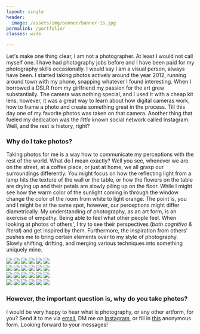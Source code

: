 ```yaml
---
layout: single
header:
  image: /assets/img/banner/banner-1s.jpg
permalink: /portfolio/
classes: wide

---
```



Let's make one thing clear, I am not a photographer. At least I would not call myself one. I have had photography jobs before and I have been paid for my photography skills occasionally. I would say I am a visual person, always have been. I started taking photos actively around the year 2012, running around town with my phone, snapping whatever I found interesting. When I borrowed a DSLR from my girlfriend my passion for the art grew substantially. The camera was nothing special, and I used it with a cheap kit lens, however, it was a great way to learn about how digital cameras work, how to frame a photo and create something great in the process. Till this day one of my favorite photos was taken on that camera. Another thing that fueled my dedication was the _little_ known social network called Instagram. Well, and the rest is history, right?

### Why do I take photos?

Taking photos for me is a way how to communicate my perceptions with the rest of the world. What do I mean exactly? Well you see, whenever we are on the street, at a coffee place, or just at home, we all grasp our surroundings differently. You might focus on how the reflecting light from a lamp hits the texture of the wall or the table, or how the flowers on the table are drying up and their petals are slowly piling up on the floor. While I might see how the warm color of the sunlight coming in through the window change the color of the room from white to light orange. The point is, you and I might be at the same spot, however, our perceptions might differ diametrically. My understanding of photography, as an art form, is an exercise of empathy. Being able to feel what other people feel. When looking at photos of others', I try to see their perspectives (_both cognitive & literal_) and get inspired by them. Furthermore, the inspiration from others' pushes me to bring certain elements over to my style of photography. Slowly shifting, drifting, and merging various techniques into something uniquely mine.

<!-- {% include gallery caption="This is a sample gallery with **Markdown support**." %} -->

<div class="row">
  <div class="column">
    <a href="/assets/img/portfolio/portfolio-001.jpg"><img src="/assets/img/portfolio/portfolio-001.jpg"></a>
    <a href="/assets/img/portfolio/portfolio-002.jpg"><img src="/assets/img/portfolio/portfolio-002.jpg"></a>
    <a href="/assets/img/portfolio/portfolio-003.jpg"><img src="/assets/img/portfolio/portfolio-003.jpg"></a>
    <a href="/assets/img/portfolio/portfolio-004.jpg"><img src="/assets/img/portfolio/portfolio-004.jpg"></a>
    <a href="/assets/img/portfolio/portfolio-005.jpg"><img src="/assets/img/portfolio/portfolio-005.jpg"></a>
    <a href="/assets/img/portfolio/portfolio-006.jpg"><img src="/assets/img/portfolio/portfolio-006.jpg"></a>
  </div>
  <div class="column">
    <a href="/assets/img/portfolio/portfolio-007.jpg"><img src="/assets/img/portfolio/portfolio-007.jpg"></a>
    <a href="/assets/img/portfolio/portfolio-008.jpg"><img src="/assets/img/portfolio/portfolio-008.jpg"></a>
    <a href="/assets/img/portfolio/portfolio-009.jpg"><img src="/assets/img/portfolio/portfolio-009.jpg"></a>
    <a href="/assets/img/portfolio/portfolio-010.jpg"><img src="/assets/img/portfolio/portfolio-010.jpg"></a>
    <a href="/assets/img/portfolio/portfolio-011.jpg"><img src="/assets/img/portfolio/portfolio-011.jpg"></a>
    <a href="/assets/img/portfolio/portfolio-012.jpg"><img src="/assets/img/portfolio/portfolio-012.jpg"></a>
  </div>
  <div class="column">
    <a href="/assets/img/portfolio/portfolio-013.jpg"><img src="/assets/img/portfolio/portfolio-013.jpg"></a>
    <a href="/assets/img/portfolio/portfolio-014.jpg"><img src="/assets/img/portfolio/portfolio-014.jpg"></a>
    <a href="/assets/img/portfolio/portfolio-015.jpg"><img src="/assets/img/portfolio/portfolio-015.jpg"></a>
    <a href="/assets/img/portfolio/portfolio-016.jpg"><img src="/assets/img/portfolio/portfolio-016.jpg"></a>
    <a href="/assets/img/portfolio/portfolio-017.jpg"><img src="/assets/img/portfolio/portfolio-017.jpg"></a>
    <a href="/assets/img/portfolio/portfolio-018.jpg"><img src="/assets/img/portfolio/portfolio-018.jpg"></a>
  </div>
  <div class="column">
    <a href="/assets/img/portfolio/portfolio-019.jpg"><img src="/assets/img/portfolio/portfolio-019.jpg"></a>
    <a href="/assets/img/portfolio/portfolio-020.jpg"><img src="/assets/img/portfolio/portfolio-020.jpg"></a>
    <a href="/assets/img/portfolio/portfolio-021.jpg"><img src="/assets/img/portfolio/portfolio-021.jpg"></a>
    <a href="/assets/img/portfolio/portfolio-022.jpg"><img src="/assets/img/portfolio/portfolio-022.jpg"></a>
    <a href="/assets/img/portfolio/portfolio-023.jpg"><img src="/assets/img/portfolio/portfolio-023.jpg"></a>
    <a href="/assets/img/portfolio/portfolio-024.jpg"><img src="/assets/img/portfolio/portfolio-024.jpg"></a>
  </div>
</div>

### However, the important question is, why do you take photos?

I would be very happy to hear what is photography, or any other artform, for you? Send it to me via [email](mailto:korabrandxyz+photos@gmail.com), DM me on [Instagram](https://instagram.com/wylify), or fill in [this](https://forms.gle/rkdCYtgnqXRUg7Ey8) anonymous form. Looking forward to your messages!
